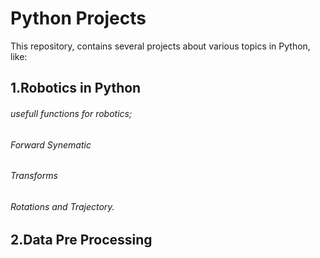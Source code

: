 # Python Projects
This repository, contains several projects about various topics in Python, like:

## 1.Robotics in Python
###### usefull functions for robotics;
###### Forward Synematic
###### Transforms
###### Rotations and Trajectory.

## 2.Data Pre Processing

